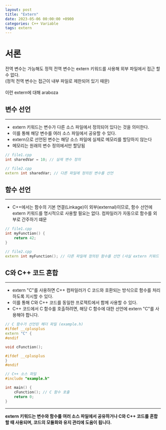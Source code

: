 ```yaml
---
layout: post
title: "Extern"
date: 2023-05-06 00:00:00 +0900
categories: C++ Variable
tags: extern
---
```


# 서론
전역 변수는 가능해도 정적 전역 변수는 extern 키워드를 사용해 외부 파일에서 접근 할 수 없다. <br/>
(정적 전역 변수는 접근이 내부 파일로 제한되어 있기 때문)<br/>
<br/>
이런 extern에 대해 araboza

## 변수 선언
---------
- extern 키워드는 변수가 다른 소스 파일에서 정의되어 있다는 것을 의미한다.
- 이를 통해 해당 변수를 여러 소스 파일에서 공유할 수 있다.
- extern으로 선언된 변수는 해당 소스 파일에 실제로 메모리를 할당하지 않는다
- 메모리는 원래의 변수 정의에서만 할당됨

```cpp
// file1.cpp
int sharedVar = 10; // 실제 변수 정의

// file2.cpp
extern int sharedVar; // 다른 파일에 정의된 변수를 선언
```

## 함수 선언
-----------
- C++에서는 함수의 기본 연결(Linkage)이 외부(external)이므로, 함수 선언에 extern 키워드를 명시적으로 사용할 필요는 없다. 컴파일러가 자동으로 함수를 외부로 간주하기 떄문

```cpp
// file1.cpp
int myFunction() {
    return 42;
}

// file2.cpp
extern int myFunction(); // 다른 파일에 정의된 함수를 선언 (사실 extern 키워드 없이도 동작)
```

## C와 C++ 코드 혼합
------------
- extern "C"를 사용하면 C++ 컴파일러가 C 코드와 호환되는 방식으로 함수를 처리하도록 지시할 수 있다. 
- 이를 통해 C와 C++ 코드를 동일한 프로젝트에서 함께 사용할 수 있다. 
- C++ 코드에서 C 함수를 호출하려면, 해당 C 함수에 대한 선언에 extern "C"를 사용해야 합니다.

```cpp
// C 함수가 선언된 헤더 파일 (example.h)
#ifdef __cplusplus
extern "C" {
#endif

void cFunction();

#ifdef __cplusplus
}
#endif

// C++ 소스 파일
#include "example.h"

int main() {
    cFunction(); // C 함수 호출
    return 0;
}
```
-----------

**extern 키워드는 변수와 함수를 여러 소스 파일에서 공유하거나 C와 C++ 코드를 혼합할 때 사용되며, 코드의 모듈화와 유지 관리에 도움이 됩니다.**
